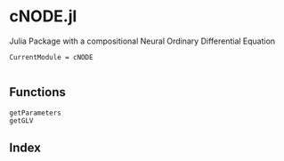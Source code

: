 # cNODE.jl

Julia Package with a compositional Neural Ordinary Differential Equation

```@meta
CurrentModule = cNODE
```

```@contents
```

## Functions

```@docs
getParameters
getGLV
```

## Index

```@index
```

